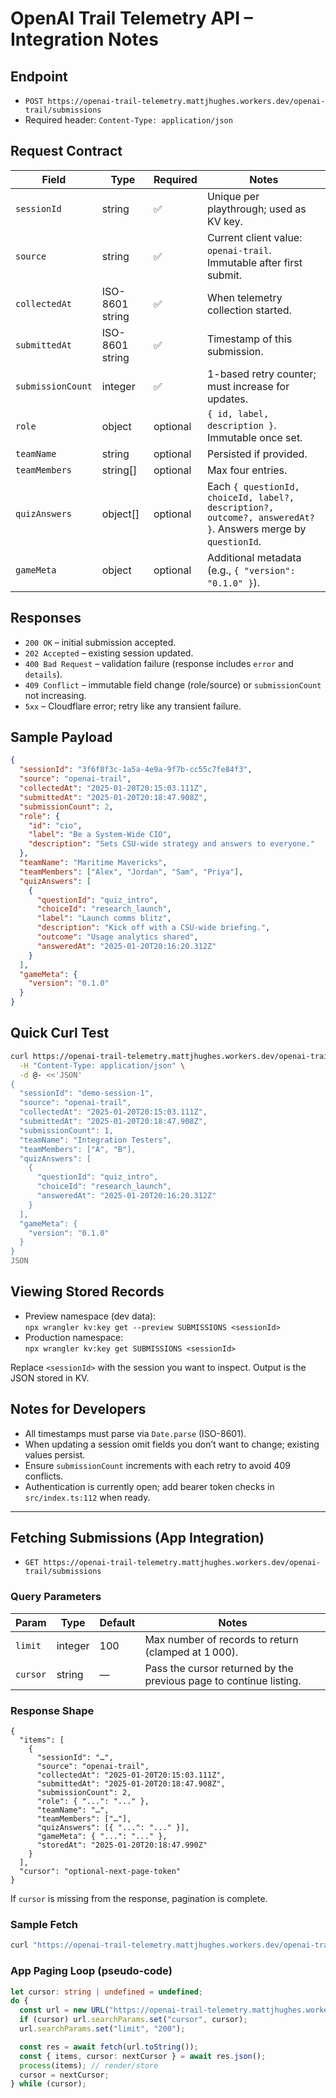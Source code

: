 # OpenAI Trail Telemetry API – Integration Notes

## Endpoint
- `POST https://openai-trail-telemetry.mattjhughes.workers.dev/openai-trail/submissions`
- Required header: `Content-Type: application/json`

## Request Contract
| Field | Type | Required | Notes |
|-------|------|----------|-------|
| `sessionId` | string | ✅ | Unique per playthrough; used as KV key. |
| `source` | string | ✅ | Current client value: `openai-trail`. Immutable after first submit. |
| `collectedAt` | ISO-8601 string | ✅ | When telemetry collection started. |
| `submittedAt` | ISO-8601 string | ✅ | Timestamp of this submission. |
| `submissionCount` | integer | ✅ | 1-based retry counter; must increase for updates. |
| `role` | object | optional | `{ id, label, description }`. Immutable once set. |
| `teamName` | string | optional | Persisted if provided. |
| `teamMembers` | string[] | optional | Max four entries. |
| `quizAnswers` | object[] | optional | Each `{ questionId, choiceId, label?, description?, outcome?, answeredAt? }`. Answers merge by `questionId`. |
| `gameMeta` | object | optional | Additional metadata (e.g., `{ "version": "0.1.0" }`). |

## Responses
- `200 OK` – initial submission accepted.
- `202 Accepted` – existing session updated.
- `400 Bad Request` – validation failure (response includes `error` and `details`).
- `409 Conflict` – immutable field change (role/source) or `submissionCount` not increasing.
- `5xx` – Cloudflare error; retry like any transient failure.

## Sample Payload
```json
{
  "sessionId": "3f6f8f3c-1a5a-4e9a-9f7b-cc55c7fe84f3",
  "source": "openai-trail",
  "collectedAt": "2025-01-20T20:15:03.111Z",
  "submittedAt": "2025-01-20T20:18:47.908Z",
  "submissionCount": 2,
  "role": {
    "id": "cio",
    "label": "Be a System-Wide CIO",
    "description": "Sets CSU-wide strategy and answers to everyone."
  },
  "teamName": "Maritime Mavericks",
  "teamMembers": ["Alex", "Jordan", "Sam", "Priya"],
  "quizAnswers": [
    {
      "questionId": "quiz_intro",
      "choiceId": "research_launch",
      "label": "Launch comms blitz",
      "description": "Kick off with a CSU-wide briefing.",
      "outcome": "Usage analytics shared",
      "answeredAt": "2025-01-20T20:16:20.312Z"
    }
  ],
  "gameMeta": {
    "version": "0.1.0"
  }
}
```

## Quick Curl Test
```bash
curl https://openai-trail-telemetry.mattjhughes.workers.dev/openai-trail/submissions \
  -H "Content-Type: application/json" \
  -d @- <<'JSON'
{
  "sessionId": "demo-session-1",
  "source": "openai-trail",
  "collectedAt": "2025-01-20T20:15:03.111Z",
  "submittedAt": "2025-01-20T20:18:47.908Z",
  "submissionCount": 1,
  "teamName": "Integration Testers",
  "teamMembers": ["A", "B"],
  "quizAnswers": [
    {
      "questionId": "quiz_intro",
      "choiceId": "research_launch",
      "answeredAt": "2025-01-20T20:16:20.312Z"
    }
  ],
  "gameMeta": {
    "version": "0.1.0"
  }
}
JSON
```

## Viewing Stored Records
- Preview namespace (dev data):  
  `npx wrangler kv:key get --preview SUBMISSIONS <sessionId>`
- Production namespace:  
  `npx wrangler kv:key get SUBMISSIONS <sessionId>`

Replace `<sessionId>` with the session you want to inspect. Output is the JSON stored in KV.

## Notes for Developers
- All timestamps must parse via `Date.parse` (ISO-8601).
- When updating a session omit fields you don’t want to change; existing values persist.
- Ensure `submissionCount` increments with each retry to avoid 409 conflicts.
- Authentication is currently open; add bearer token checks in `src/index.ts:112` when ready.

---

## Fetching Submissions (App Integration)
- `GET https://openai-trail-telemetry.mattjhughes.workers.dev/openai-trail/submissions`

### Query Parameters
| Param | Type | Default | Notes |
|-------|------|---------|-------|
| `limit` | integer | 100 | Max number of records to return (clamped at 1 000). |
| `cursor` | string | — | Pass the cursor returned by the previous page to continue listing. |

### Response Shape
```jsonc
{
  "items": [
    {
      "sessionId": "…",
      "source": "openai-trail",
      "collectedAt": "2025-01-20T20:15:03.111Z",
      "submittedAt": "2025-01-20T20:18:47.908Z",
      "submissionCount": 2,
      "role": { "...": "..." },
      "teamName": "…",
      "teamMembers": ["…"],
      "quizAnswers": [{ "...": "..." }],
      "gameMeta": { "...": "..." },
      "storedAt": "2025-01-20T20:18:47.990Z"
    }
  ],
  "cursor": "optional-next-page-token"
}
```
If `cursor` is missing from the response, pagination is complete.

### Sample Fetch
```bash
curl "https://openai-trail-telemetry.mattjhughes.workers.dev/openai-trail/submissions?limit=200"
```

### App Paging Loop (pseudo-code)
```ts
let cursor: string | undefined = undefined;
do {
  const url = new URL("https://openai-trail-telemetry.mattjhughes.workers.dev/openai-trail/submissions");
  if (cursor) url.searchParams.set("cursor", cursor);
  url.searchParams.set("limit", "200");

  const res = await fetch(url.toString());
  const { items, cursor: nextCursor } = await res.json();
  process(items); // render/store
  cursor = nextCursor;
} while (cursor);
```

